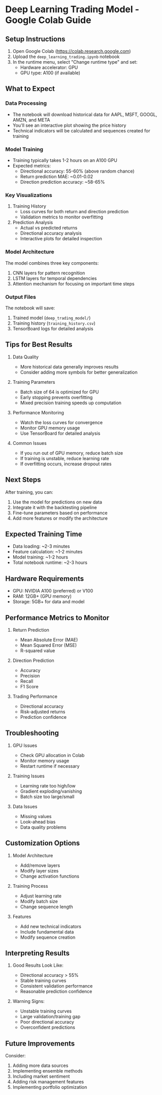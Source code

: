 # Deep Learning Trading Model - Google Colab Guide

## Setup Instructions

1. Open Google Colab (https://colab.research.google.com)
2. Upload the `deep_learning_trading.ipynb` notebook
3. In the runtime menu, select "Change runtime type" and set:
   - Hardware accelerator: GPU
   - GPU type: A100 (if available)

## What to Expect

### Data Processing
- The notebook will download historical data for AAPL, MSFT, GOOGL, AMZN, and META
- You'll see an interactive plot showing the price history
- Technical indicators will be calculated and sequences created for training

### Model Training
- Training typically takes 1-2 hours on an A100 GPU
- Expected metrics:
  - Directional accuracy: 55-60% (above random chance)
  - Return prediction MAE: ~0.01-0.02
  - Direction prediction accuracy: ~58-65%

### Key Visualizations
1. Training History
   - Loss curves for both return and direction prediction
   - Validation metrics to monitor overfitting
2. Prediction Analysis
   - Actual vs predicted returns
   - Directional accuracy analysis
   - Interactive plots for detailed inspection

### Model Architecture
The model combines three key components:
1. CNN layers for pattern recognition
2. LSTM layers for temporal dependencies
3. Attention mechanism for focusing on important time steps

### Output Files
The notebook will save:
1. Trained model (`deep_trading_model/`)
2. Training history (`training_history.csv`)
3. TensorBoard logs for detailed analysis

## Tips for Best Results

1. Data Quality
   - More historical data generally improves results
   - Consider adding more symbols for better generalization

2. Training Parameters
   - Batch size of 64 is optimized for GPU
   - Early stopping prevents overfitting
   - Mixed precision training speeds up computation

3. Performance Monitoring
   - Watch the loss curves for convergence
   - Monitor GPU memory usage
   - Use TensorBoard for detailed analysis

4. Common Issues
   - If you run out of GPU memory, reduce batch size
   - If training is unstable, reduce learning rate
   - If overfitting occurs, increase dropout rates

## Next Steps

After training, you can:
1. Use the model for predictions on new data
2. Integrate it with the backtesting pipeline
3. Fine-tune parameters based on performance
4. Add more features or modify the architecture

## Expected Training Time

- Data loading: ~2-3 minutes
- Feature calculation: ~1-2 minutes
- Model training: ~1-2 hours
- Total notebook runtime: ~2-3 hours

## Hardware Requirements

- GPU: NVIDIA A100 (preferred) or V100
- RAM: 12GB+ (GPU memory)
- Storage: 5GB+ for data and model

## Performance Metrics to Monitor

1. Return Prediction
   - Mean Absolute Error (MAE)
   - Mean Squared Error (MSE)
   - R-squared value

2. Direction Prediction
   - Accuracy
   - Precision
   - Recall
   - F1 Score

3. Trading Performance
   - Directional accuracy
   - Risk-adjusted returns
   - Prediction confidence

## Troubleshooting

1. GPU Issues
   - Check GPU allocation in Colab
   - Monitor memory usage
   - Restart runtime if necessary

2. Training Issues
   - Learning rate too high/low
   - Gradient exploding/vanishing
   - Batch size too large/small

3. Data Issues
   - Missing values
   - Look-ahead bias
   - Data quality problems

## Customization Options

1. Model Architecture
   - Add/remove layers
   - Modify layer sizes
   - Change activation functions

2. Training Process
   - Adjust learning rate
   - Modify batch size
   - Change sequence length

3. Features
   - Add new technical indicators
   - Include fundamental data
   - Modify sequence creation

## Interpreting Results

1. Good Results Look Like:
   - Directional accuracy > 55%
   - Stable training curves
   - Consistent validation performance
   - Reasonable prediction confidence

2. Warning Signs:
   - Unstable training curves
   - Large validation/training gap
   - Poor directional accuracy
   - Overconfident predictions

## Future Improvements

Consider:
1. Adding more data sources
2. Implementing ensemble methods
3. Including market sentiment
4. Adding risk management features
5. Implementing portfolio optimization
